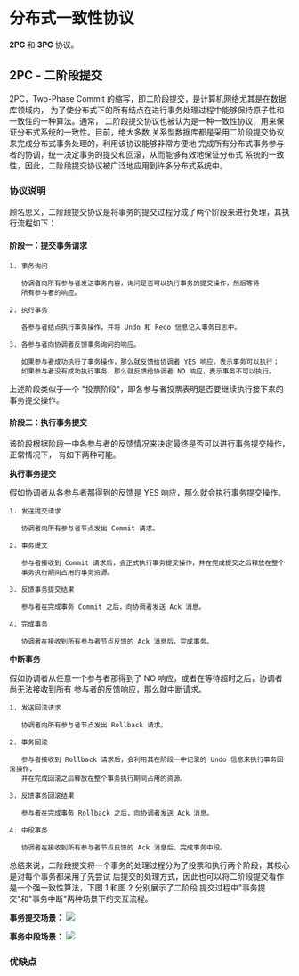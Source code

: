 # 分布式一致性协议
**2PC** 和 **3PC** 协议。

## 2PC - 二阶段提交
2PC，Two-Phase Commit 的缩写，即二阶段提交，是计算机网络尤其是在数据库领域内，
为了使分布式下的所有结点在进行事务处理过程中能够保持原子性和一致性的一种算法。通常，
二阶段提交协议也被认为是一种一致性协议，用来保证分布式系统的一致性。目前，绝大多数
关系型数据库都是采用二阶段提交协议来完成分布式事务处理的，利用该协议能够非常方便地
完成所有分布式事务参与者的协调，统一决定事务的提交和回滚，从而能够有效地保证分布式
系统的一致性，因此，二阶段提交协议被广泛地应用到许多分布式系统中。

### 协议说明
顾名思义，二阶段提交协议是将事务的提交过程分成了两个阶段来进行处理，其执行流程如下：

#### 阶段一：提交事务请求
    1. 事务询问
    
       协调者向所有参与者发送事务内容，询问是否可以执行事务的提交操作，然后等待
       所有参与者的响应。
    
    2. 执行事务
       
       各参与者结点执行事务操作，并将 Undo 和 Redo 信息记入事务日志中。
    
    3. 各参与者向协调者反馈事务询问的响应。
       
       如果参与者成功执行了事务操作，那么就反馈给协调者 YES 响应，表示事务可以执行；
       如果参与者没有成功执行事务，那么就反馈给协调者 NO 响应，表示事务不可以执行。
       
上述阶段类似于一个 "投票阶段"，即各参与者投票表明是否要继续执行接下来的事务提交操作。

#### 阶段二：执行事务提交
该阶段根据阶段一中各参与者的反馈情况来决定最终是否可以进行事务提交操作，正常情况下，
有如下两种可能。

**执行事务提交**

  假如协调者从各参与者那得到的反馈是 YES 响应，那么就会执行事务提交操作。
   
    1. 发送提交请求
       
       协调者向所有参与者节点发出 Commit 请求。
       
    2. 事务提交
    
       参与者接收到 Commit 请求后，会正式执行事务提交操作，并在完成提交之后释放在整个
       事务执行期间占用的事务资源。
   
    3. 反馈事务提交结果
       
       参与者在完成事务 Commit 之后，向协调者发送 Ack 消息。
   
    4. 完成事务
       
       协调者在接收到所有参与者节点反馈的 Ack 消息后，完成事务。
   
**中断事务**

  假如协调者从任意一个参与者那得到了 NO 响应，或者在等待超时之后，协调者尚无法接收到所有
  参与者的反馈响应，那么就中断请求。
    
    1. 发送回滚请求
    
       协调者向所有参与者节点发出 Rollback 请求。
    
    2. 事务回滚
    
       参与者接收到 Rollback 请求后，会利用其在阶段一中记录的 Undo 信息来执行事务回滚操作，
       并在完成回滚之后释放在整个事务执行期间占用的资源。
    
    3. 反馈事务回滚结果
       
       参与者在完成事务 Rollback 之后，向协调者发送 Ack 消息。
    
    4. 中段事务  
    
       协调者在接收到所有参与者节点反馈的 Ack 消息后，完成事务中段。
       
总结来说，二阶段提交将一个事务的处理过程分为了投票和执行两个阶段，其核心是对每个事务都采用了先尝试
后提交的处理方式，因此也可以将二阶段提交看作是一个强一致性算法，下图 1 和图 2 分别展示了二阶段
提交过程中"事务提交"和"事务中断"两种场景下的交互流程。

**事务提交场景：**
<img src="https://blog.tommyyang.cn/img/java/architecture/2PC-commit.png">

**事务中段场景：**
<img src="https://blog.tommyyang.cn/img/java/architecture/2PC-rollback.png">



### 优缺点
